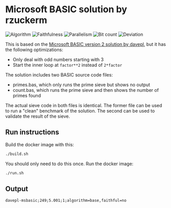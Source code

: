 # Microsoft BASIC solution by rzuckerm

![Algorithm](https://img.shields.io/badge/Algorithm-base-green)
![Faithfulness](https://img.shields.io/badge/Faithful-no-yellowgreen)
![Parallelism](https://img.shields.io/badge/Parallel-no-green)
![Bit count](https://img.shields.io/badge/Bits-unknown-yellowgreen)
![Deviation](https://img.shields.io/badge/Deviation-sievesize-blue)

This is based on the [Microsoft BASIC version 2 solution by davepl](../solution_4/README.md), but it has the following
optimizations:

- Only deal with odd numbers starting with 3
- Start the inner loop at `factor**2` instead of `2*factor`

The solution includes two BASIC source code files:

- primes.bas, which only runs the prime sieve but shows no output
- count.bas, which runs the prime sieve and then shows the number of primes found

The actual sieve code in both files is identical. The former file can be used to run a "clean" benchmark of the solution.
The second can be used to validate the result of the sieve.

## Run instructions

Build the docker image with this:

```bash
./build.sh
```

You should only need to do this once. Run the docker image:

```bash
./run.sh
```

## Output

```log
davepl-msbasic;249;5.001;1;algorithm=base,faithful=no
```
